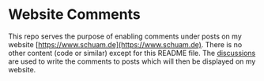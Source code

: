 # Website Comments

This repo serves the purpose of enabling comments under posts on my website
[https://www.schuam.de](https://www.schuam.de). There is no other content (code
or similar) except for this README file. The
[discussions](https://github.com/schuam/website_comments_schuam_de/discussions)
are used to write the comments to posts which will then be displayed on my
website.

